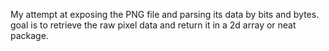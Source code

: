 My attempt at exposing the PNG file and parsing its data by bits and bytes. goal is to retrieve the raw pixel data and return it in a 2d array or neat package.
